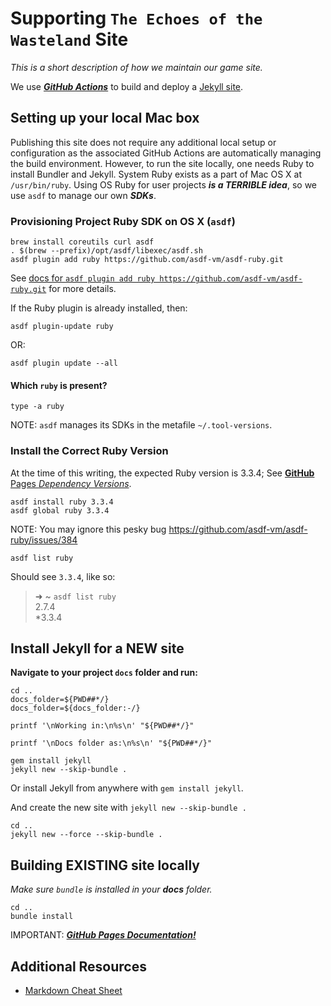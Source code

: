 # Supporting `The Echoes of the Wasteland` Site

_This is a short description of how we maintain our game site._

We use [**_GitHub Actions_**](https://jekyllrb.com/docs/github-pages/ "Jekyll GitHub Actions") to build and deploy a [Jekyll site](https://jekyllrb.com/ "Jekyll").

## Setting up your local Mac box

Publishing this site does not require any additional local setup or configuration
as the associated GitHub Actions are automatically managing the build environment.
However, to run the site locally, one needs Ruby to install Bundler and Jekyll.
System Ruby exists as a part of Mac OS X at `/usr/bin/ruby`.
Using OS Ruby for user projects **_is a TERRIBLE idea_**, so we use `asdf` to manage our own **_SDKs_**.

### Provisioning Project Ruby SDK on OS X (`asdf`)

```shell
brew install coreutils curl asdf
. $(brew --prefix)/opt/asdf/libexec/asdf.sh
asdf plugin add ruby https://github.com/asdf-vm/asdf-ruby.git
```

See [docs for `asdf plugin add ruby https://github.com/asdf-vm/asdf-ruby.git`](https://github.com/asdf-vm/asdf-ruby "asdf plugin ruby home") for more details.

If the Ruby plugin is already installed, then:

```shell
asdf plugin-update ruby 
```

OR:

```shell
asdf plugin update --all
```

#### Which `ruby` is present?

```shell
type -a ruby
```

NOTE: `asdf` manages its SDKs in the metafile `~/.tool-versions`.

### Install the Correct Ruby Version

At the time of this writing, the expected Ruby version is 3.3.4; See [**GitHub** Pages _Dependency Versions_](https://pages.github.com/versions/ "GitHub Pages uses the following dependencies and versions").

```shell
asdf install ruby 3.3.4
asdf global ruby 3.3.4
```

NOTE: You may ignore this pesky bug https://github.com/asdf-vm/asdf-ruby/issues/384

```shell
asdf list ruby
```

Should see `3.3.4`, like so:

> ➜  ~ `asdf list ruby`\
> 2.7.4\
> *3.3.4
 
## Install Jekyll for a NEW site

**Navigate to your project `docs` folder and run:**

```shell
cd ..
docs_folder=${PWD##*/}
docs_folder=${docs_folder:-/}

printf '\nWorking in:\n%s\n' "${PWD##*/}"

printf '\nDocs folder as:\n%s\n' "${PWD##*/}"

gem install jekyll
jekyll new --skip-bundle .
```

Or install Jekyll from anywhere with `gem install jekyll`.

And create the new site with `jekyll new --skip-bundle .`

```shell
cd ..
jekyll new --force --skip-bundle .
```

## Building EXISTING site locally

_Make sure `bundle` is installed in your **docs** folder._

```shell
cd ..
bundle install
```

IMPORTANT: [**_GitHub Pages Documentation!_**](https://docs.github.com/en/pages/setting-up-a-github-pages-site-with-jekyll/creating-a-github-pages-site-with-jekyll "GitHub Pages Documentation")




## Additional Resources

- [Markdown Cheat Sheet](https://www.markdownguide.org/cheat-sheet/ "Markdown Guide dot Org")